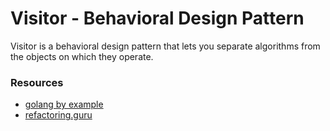 # Visitor - Behavioral Design Pattern

Visitor is a behavioral design pattern that lets you separate algorithms from the objects on which they operate.

### Resources
- [golang by example](https://golangbyexample.com/visitor-design-pattern-go)
- [refactoring.guru](https://refactoring.guru/design-patterns/visitor)
